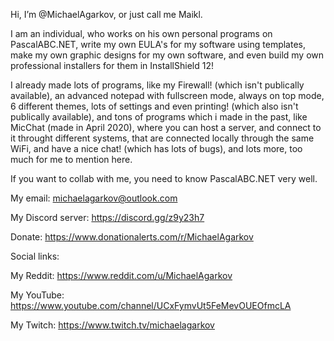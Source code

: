Hi, I’m @MichaelAgarkov, or just call me Maikl.

I am an individual, who works on his own personal programs on PascalABC.NET,
write my own EULA's for my software using templates,
make my own graphic designs for my own software,
and even build my own professional installers for them in InstallShield 12!

I already made lots of programs, like my Firewall! (which isn't publically available),
an advanced notepad with fullscreen mode, always on top mode, 6 different themes, lots of settings and even printing! (which also isn't publically available),
and tons of programs which i made in the past, like MicChat (made in April 2020), where you can host a server, and connect to it throught different systems, that are connected locally through the same WiFi, and have a nice chat! (which has lots of bugs), and lots more, too much for me to mention here.

If you want to collab with me, you need to know PascalABC.NET very well.

My email: michaelagarkov@outlook.com

My Discord server: https://discord.gg/z9y23h7

Donate: https://www.donationalerts.com/r/MichaelAgarkov


Social links:

My Reddit: https://www.reddit.com/u/MichaelAgarkov

My YouTube: https://www.youtube.com/channel/UCxFymvUt5FeMevOUEOfmcLA

My Twitch: https://www.twitch.tv/michaelagarkov
